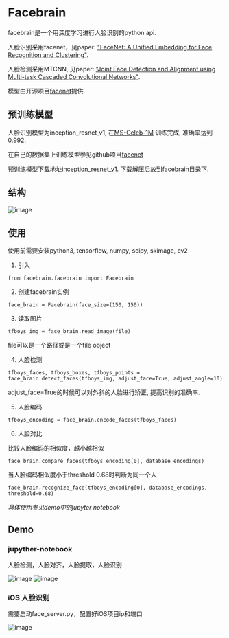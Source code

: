 # Facebrain

facebrain是一个用深度学习进行人脸识别的python api. 

人脸识别采用facenet，见paper: ["FaceNet: A Unified Embedding for Face Recognition and Clustering"](http://arxiv.org/abs/1503.03832).

人脸检测采用MTCNN, 见paper: ["Joint Face Detection and Alignment using Multi-task Cascaded Convolutional Networks"](https://kpzhang93.github.io/MTCNN_face_detection_alignment/).

模型由开源项目[facenet](https://github.com/davidsandberg/facenet)提供.

## 预训练模型
人脸识别模型为inception_resnet_v1, 在[MS-Celeb-1M](https://www.microsoft.com/en-us/research/project/ms-celeb-1m-challenge-recognizing-one-million-celebrities-real-world/) 训练完成, 准确率达到0.992.

在自己的数据集上训练模型参见github项目[facenet](https://github.com/davidsandberg/facenet)

预训练模型下载地址[inception_resnet_v1](https://pan.baidu.com/s/1eTooi9k). 下载解压后放到facebrain目录下.

## 结构
![image](https://github.com/CoderSLZhang/Facebrain/blob/master/facebrain_architecture.jpg)

## 使用
使用前需要安装python3, tensorflow, numpy, scipy, skimage, cv2

1. 引入
```
from facebrain.facebrain import Facebrain
```
2. 创建facebrain实例
```
face_brain = Facebrain(face_size=(150, 150))
```
3. 读取图片
```
tfboys_img = face_brain.read_image(file)
```
file可以是一个路径或是一个file object

4. 人脸检测
```
tfboys_faces, tfboys_boxes, tfboys_points = face_brain.detect_faces(tfboys_img, adjust_face=True, adjust_angle=10)
```
adjust_face=True的时候可以对外斜的人脸进行矫正, 提高识别的准确率.

5. 人脸编码
```
tfboys_encoding = face_brain.encode_faces(tfboys_faces)
```
6. 人脸对比

比较人脸编码的相似度，越小越相似
```
face_brain.compare_faces(tfboys_encoding[0], database_encodings)
```
当人脸编码相似度小于threshold 0.68时判断为同一个人
```
face_brain.recognize_face(tfboys_encoding[0], database_encodings, threshold=0.68)
```
*具体使用参见demo中的jupyter notebook* 

## Demo
### jupyther-notebook
人脸检测，人脸对齐，人脸提取，人脸识别

![image](https://github.com/CoderSLZhang/Facebrain/blob/master/demo/demo2.png)
![image](https://github.com/CoderSLZhang/Facebrain/blob/master/demo/demo3.jpg)

### iOS 人脸识别
需要启动face_server.py，配置好iOS项目ip和端口

![image](https://github.com/CoderSLZhang/Facebrain/blob/master/demo/demo1.jpg)
